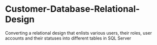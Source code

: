 # Customer-Database-Relational-Design
Converting a relational design that enlists various users, their roles, user accounts and their statuses into different tables in SQL Server
